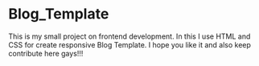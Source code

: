 # Blog_Template
This is my small project on frontend development. In this I use HTML and CSS for create responsive Blog Template. I hope you like it and also keep contribute here gays!!!
